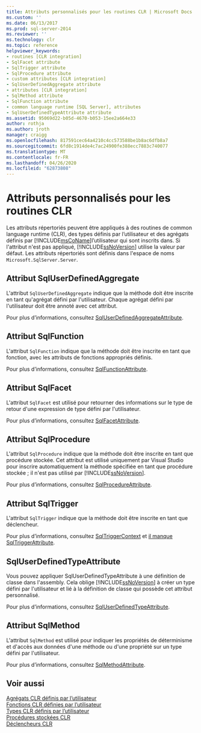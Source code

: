 ```yaml
---
title: Attributs personnalisés pour les routines CLR | Microsoft Docs
ms.custom: ''
ms.date: 06/13/2017
ms.prod: sql-server-2014
ms.reviewer: ''
ms.technology: clr
ms.topic: reference
helpviewer_keywords:
- routines [CLR integration]
- SqlFacet attribute
- SqlTrigger attribute
- SqlProcedure attribute
- custom attributes [CLR integration]
- SqlUserDefinedAggregate attribute
- attributes [CLR integration]
- SqlMethod attribute
- SqlFunction attribute
- common language runtime [SQL Server], attributes
- SqlUserDefinedTypeAttribute attribute
ms.assetid: 95069d22-b05d-4670-b053-15ee2a664e33
author: rothja
ms.author: jroth
manager: craigg
ms.openlocfilehash: 817591cec64a4210c4cc573588be1b8ac6dfb8a7
ms.sourcegitcommit: 6fd8c1914de4c7ac24900fe388ecc7883c740077
ms.translationtype: MT
ms.contentlocale: fr-FR
ms.lasthandoff: 04/26/2020
ms.locfileid: "62873808"
---
```

# <a name="custom-attributes-for-clr-routines"></a>Attributs personnalisés pour les routines CLR
  Les attributs répertoriés peuvent être appliqués à des routines de common language runtime (CLR), des types définis par l’utilisateur et des agrégats définis par [!INCLUDE[msCoName](../../../includes/ssnoversion-md.md)]l’utilisateur qui sont inscrits dans. Si l'attribut n'est pas appliqué, [!INCLUDE[ssNoVersion](../../../includes/ssnoversion-md.md)] utilise la valeur par défaut. Les attributs répertoriés sont définis dans l'espace de noms `Microsoft.SqlServer.Server`.  
  
## <a name="the-sqluserdefinedaggregate-attribute"></a>Attribut SqlUserDefinedAggregate  
 L'attribut `SqlUserDefinedAggregate` indique que la méthode doit être inscrite en tant qu'agrégat défini par l'utilisateur. Chaque agrégat défini par l'utilisateur doit être annoté avec cet attribut.  
  
 Pour plus d’informations, consultez [SqlUserDefinedAggregateAttribute](https://go.microsoft.com/fwlink/?LinkId=124626).  
  
## <a name="the-sqlfunction-attribute"></a>Attribut SqlFunction  
 L'attribut `SqlFunction` indique que la méthode doit être inscrite en tant que fonction, avec les attributs de fonctions appropriés définis.  
  
 Pour plus d’informations, consultez [SqlFunctionAttribute](https://go.microsoft.com/fwlink/?LinkId=128019).  
  
## <a name="the-sqlfacet-attribute"></a>Attribut SqlFacet  
 L'attribut `SqlFacet` est utilisé pour retourner des informations sur le type de retour d'une expression de type défini par l'utilisateur.  
  
 Pour plus d’informations, consultez [SqlFacetAttribute](https://go.microsoft.com/fwlink/?LinkId=128020).  
  
## <a name="the-sqlprocedure-attribute"></a>Attribut SqlProcedure  
 L'attribut `SqlProcedure` indique que la méthode doit être inscrite en tant que procédure stockée. Cet attribut est utilisé uniquement par Visual Studio pour inscrire automatiquement la méthode spécifiée en tant que procédure stockée ; il n'est pas utilisé par [!INCLUDE[ssNoVersion](../../../includes/ssnoversion-md.md)].  
  
 Pour plus d’informations, consultez [SqlProcedureAttribute](https://go.microsoft.com/fwlink/?LinkId=128021).  
  
## <a name="the-sqltrigger-attribute"></a>Attribut SqlTrigger  
 L'attribut `SqlTrigger` indique que la méthode doit être inscrite en tant que déclencheur.  
  
 Pour plus d’informations, consultez [SqlTriggerContext](https://go.microsoft.com/fwlink/?LinkId=128022) et [il manque SqlTriggerAttribute](https://go.microsoft.com/fwlink/?LinkId=203898).  
  
## <a name="the-sqluserdefinedtypeattribute"></a>SqlUserDefinedTypeAttribute  
 Vous pouvez appliquer SqlUserDefinedTypeAttribute à une définition de classe dans l'assembly. Cela oblige [!INCLUDE[ssNoVersion](../../../includes/ssnoversion-md.md)] à créer un type défini par l'utilisateur et lié à la définition de classe qui possède cet attribut personnalisé.  
  
 Pour plus d’informations, consultez [SqlUserDefinedTypeAttribute](https://go.microsoft.com/fwlink/?LinkId=128024).  
  
## <a name="the-sqlmethod-attribute"></a>Attribut SqlMethod  
 L'attribut `SqlMethod` est utilisé pour indiquer les propriétés de déterminisme et d'accès aux données d'une méthode ou d'une propriété sur un type défini par l'utilisateur.  
  
 Pour plus d’informations, consultez [SqlMethodAttribute](https://go.microsoft.com/fwlink/?LinkId=128025).  
  
## <a name="see-also"></a>Voir aussi  
 [Agrégats CLR définis par l’utilisateur](../../clr-integration-database-objects-user-defined-functions/clr-user-defined-aggregates.md)   
 [Fonctions CLR définies par l’utilisateur](../../clr-integration-database-objects-user-defined-functions/clr-user-defined-functions.md)   
 [Types CLR définis par l’utilisateur](../../clr-integration-database-objects-user-defined-types/clr-user-defined-types.md)   
 [Procédures stockées CLR](../../../database-engine/dev-guide/clr-stored-procedures.md)   
 [Déclencheurs CLR](../../../database-engine/dev-guide/clr-triggers.md)  
  
  

